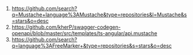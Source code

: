 1. https://github.com/search?q=Mustache+language%3AMustache&type=repositories&l=Mustache&s=stars&o=desc
2. https://github.com/kherP/swagger-codegen-openapi/blob/master/src/templates/ts-angular/api.mustache
3. https://github.com/search?q=language%3AFreeMarker+&type=repositories&s=stars&o=desc